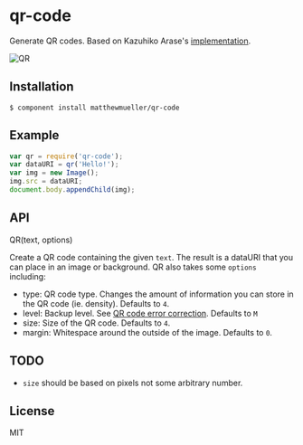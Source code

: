 # qr-code

  Generate QR codes. Based on Kazuhiko Arase's [implementation](http://d-project.googlecode.com/svn/trunk/misc/qrcode/js/).

  ![QR](http://f.cl.ly/items/0j3i0w2L0P3Q1C420X1n/Screen%20Shot%202013-05-02%20at%209.39.18%20PM.png)

## Installation

    $ component install matthewmueller/qr-code

## Example

```js
var qr = require('qr-code');
var dataURI = qr('Hello!');
var img = new Image();
img.src = dataURI;
document.body.appendChild(img);
```

## API

QR(text, options)

Create a QR code containing the given `text`. The result is a dataURI that you can place in an image or background. QR also takes some `options` including:

- type: QR code type. Changes the amount of information you can store in the QR code (ie. density). Defaults to `4`.
- level: Backup level. See [QR code error correction](http://www.qrstuff.com/blog/2011/12/14/qr-code-error-correction). Defaults to `M`
- size: Size of the QR code. Defaults to `4`.
- margin: Whitespace around the outside of the image. Defaults to `0`.

## TODO

- `size` should be based on pixels not some arbitrary number.

## License

  MIT
